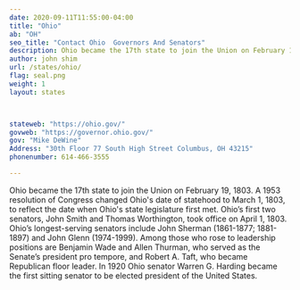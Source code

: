 ```yaml
---
date: 2020-09-11T11:55:00-04:00
title: "Ohio"
ab: "OH"
seo_title: "Contact Ohio  Governors And Senators"
description: Ohio became the 17th state to join the Union on February 19, 1803.
author: john shim
url: /states/ohio/
flag: seal.png
weight: 1
layout: states



stateweb: "https://ohio.gov/"
govweb: "https://governor.ohio.gov/"
gov: "Mike DeWine"
Address: "30th Floor 77 South High Street Columbus, OH 43215"
phonenumber: 614-466-3555

---
```


Ohio became the 17th state to join the Union on February 19, 1803. A 1953 resolution of Congress changed Ohio's date of statehood to March 1, 1803, to reflect the date when Ohio's state legislature first met. Ohio’s first two senators, John Smith and Thomas Worthington, took office on April 1, 1803. Ohio’s longest-serving senators include John Sherman (1861-1877; 1881-1897) and John Glenn (1974-1999). Among those who rose to leadership positions are Benjamin Wade and Allen Thurman, who served as the Senate’s president pro tempore, and Robert A. Taft, who became Republican floor leader. In 1920 Ohio senator Warren G. Harding became the first sitting senator to be elected president of the United States.